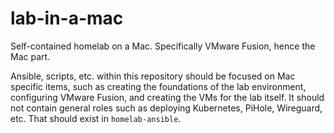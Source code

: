 # lab-in-a-mac

Self-contained homelab on a Mac. Specifically VMware Fusion, hence the Mac part.

Ansible, scripts, etc. within this repository should be focused on Mac specific items, such as creating the foundations
of the lab environment, configuring VMware Fusion, and creating the VMs for the lab itself. It should not contain
general roles such as deploying Kubernetes, PiHole, Wireguard, etc. That should exist in `homelab-ansible`.
